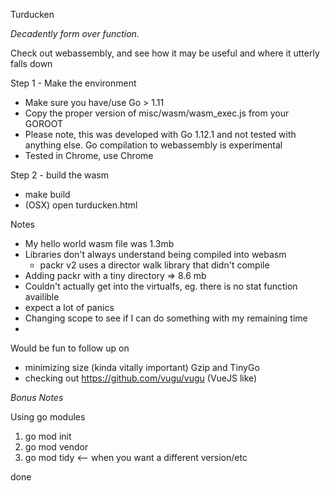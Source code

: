 Turducken

_Decadently form over function._ 

Check out webassembly, and see how it may be useful and where it utterly falls down

 Step 1 - Make the environment
 
 + Make sure you have/use Go > 1.11
 + Copy the proper version of misc/wasm/wasm_exec.js from your GOROOT 
 + Please note, this was developed with Go 1.12.1 and not tested with anything else.
  Go compilation to webassembly is experimental
 + Tested in Chrome, use Chrome
 
 
 Step 2 - build the wasm
 + make build
 + (OSX) open turducken.html
 
 
 Notes
 
 + My hello world wasm file was 1.3mb
 + Libraries don't always understand being compiled into webasm
    + packr v2 uses a director walk library that didn't compile
 + Adding packr with a tiny directory => 8.6 mb
 + Couldn't actually get into the virtualfs, eg. there is no stat function availible
 + expect a lot of panics 
 + Changing scope to see if I can do something with my remaining time
 + 
 
 Would be fun to follow up on
 + minimizing size (kinda vitally important) Gzip and TinyGo
 + checking out https://github.com/vugu/vugu (VueJS like)
 
 
 
*Bonus Notes*

Using go modules

1) go mod init
2) go mod vendor
3) go mod tidy <-- when you want a different version/etc 

done

 
 
 